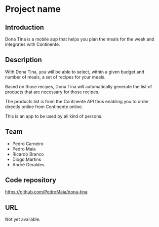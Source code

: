 # Project name

## Introduction

Dona Tina is a mobile app that helps you plan the meals for the week and integrates with Continente.

## Description

With Dona Tina, you will be able to select, within a given budget and number of meals, a set of recipes for your meals.

Based on those recipes, Dona Tina will automatically generate the list of products that are necessary for those recipes.

The products list is from the Continente API thus enabling you to order directly online from Continente online.

This is an app to be used by all kind of persons.

## Team

 * Pedro Carneiro
 * Pedro Maia
 * Ricardo Branco
 * Diogo Martins
 * André Geraldes

## Code repository

https://github.com/PedroMaia/dona-tina

## URL

Not yet available.
